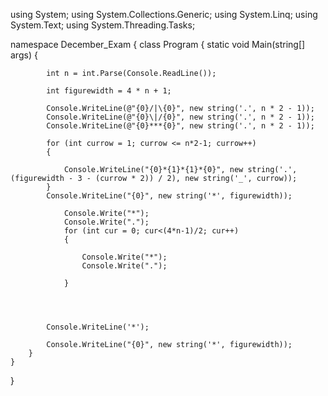 using System;
using System.Collections.Generic;
using System.Linq;
using System.Text;
using System.Threading.Tasks;

namespace December_Exam
{
    class Program
    {
        static void Main(string[] args)
        {

            int n = int.Parse(Console.ReadLine());

            int figurewidth = 4 * n + 1;

            Console.WriteLine(@"{0}/|\{0}", new string('.', n * 2 - 1));
            Console.WriteLine(@"{0}\|/{0}", new string('.', n * 2 - 1));
            Console.WriteLine(@"{0}***{0}", new string('.', n * 2 - 1));

            for (int currow = 1; currow <= n*2-1; currow++)
            {

                Console.WriteLine("{0}*{1}*{1}*{0}", new string('.', (figurewidth - 3 - (currow * 2)) / 2), new string('_', currow));
            }
            Console.WriteLine("{0}", new string('*', figurewidth));
           
                Console.Write("*");
                Console.Write(".");
                for (int cur = 0; cur<(4*n-1)/2; cur++)
                {

                    Console.Write("*");
                    Console.Write(".");

                }
               


            
            Console.WriteLine('*');
          
            Console.WriteLine("{0}", new string('*', figurewidth));
        }
    }
}
